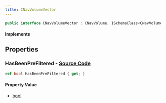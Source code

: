 ```yaml
---
title: CNavVolumeVector
---
```


```csharp
public interface CNavVolumeVector : CNavVolume, ISchemaClass<CNavVolume>, ISchemaClass<CNavVolumeVector>, ISchemaField, ISchemaClass, INativeHandle
```

#### Implements

## Properties

### **HasBeenPreFiltered** - [Source Code](https://github.com/swiftly-solution/swiftlys2/blob/main/managed/src/SwiftlyS2.Generated/Schemas/Interfaces/CNavVolumeVector.cs#L16)

```csharp
ref bool HasBeenPreFiltered { get; }
```

#### Property Value

- [bool](https://learn.microsoft.com/dotnet/api/system.boolean)

